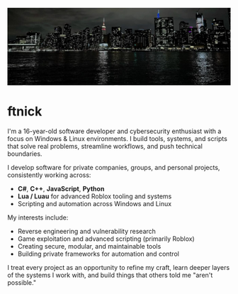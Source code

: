 <p align="center">
  <img src="./assets/header.jpg">
</p>

# ftnick

I'm a 16-year-old software developer and cybersecurity enthusiast with a focus on Windows & Linux environments. I build tools, systems, and scripts that solve real problems, streamline workflows, and push technical boundaries.

I develop software for private companies, groups, and personal projects, consistently working across:

- **C#**, **C++**, **JavaScript**, **Python**
- **Lua / Luau** for advanced Roblox tooling and systems
- Scripting and automation across Windows and Linux

My interests include:

- Reverse engineering and vulnerability research
- Game exploitation and advanced scripting (primarily Roblox)
- Creating secure, modular, and maintainable tools
- Building private frameworks for automation and control

I treat every project as an opportunity to refine my craft, learn deeper layers of the systems I work with, and build things that others told me "aren't possible."
